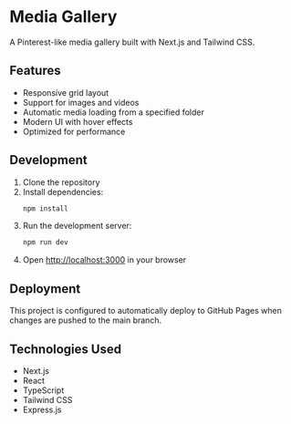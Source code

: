 # Media Gallery

A Pinterest-like media gallery built with Next.js and Tailwind CSS.

## Features

- Responsive grid layout
- Support for images and videos
- Automatic media loading from a specified folder
- Modern UI with hover effects
- Optimized for performance

## Development

1. Clone the repository
2. Install dependencies:
   ```bash
   npm install
   ```
3. Run the development server:
   ```bash
   npm run dev
   ```
4. Open [http://localhost:3000](http://localhost:3000) in your browser

## Deployment

This project is configured to automatically deploy to GitHub Pages when changes are pushed to the main branch.

## Technologies Used

- Next.js
- React
- TypeScript
- Tailwind CSS
- Express.js 